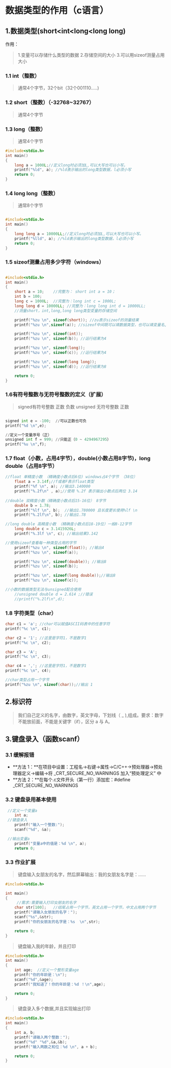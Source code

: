 
# 数据类型的作用（c语言）

## 1.数据类型(short<int<long<long long)
作用：
> 1.变量可以存储什么类型的数据
> 2.存储空间的大小
> 3.可以用sizeof测量占用大小

### 1.1 int（整数）
>通常4个字节，32个bit（32个001110.....)

### 1.2 short（整数）（-32768~32767）
>通常4个字节

### 1.3 long（整数）
>通常4个字节
```c
#include<stdio.h>
int main()
{
	long a = 1000L;//定义long时必须加L,可以大写也可以小写。
	printf("%ld", a); //%ld表示输出的long类型数据，l必须小写
	return 0;
}
```

### 1.4 long long（整数）
>通常8个字节
```c

#include<stdio.h>
int main()
{
	long long a = 10000LL;//定义long时必须加L,可以大写也可以小写。
	printf("%lld", a); //%ld表示输出的long类型数据，l必须小写
	return 0;
}

```

### 1.5 sizeof测量占用多少字符（windows）

```c

#include<stdio.h>
int main()
{
	short a = 10;    //完整为： short int a = 10；
	int b = 100;     
	long c = 1000L;  //完整为：long int c = 1000L;
	long long d = 10000LL; //完整为：long long int d = 10000LL;
    //测量short，int,long,long long类型变量的存储空间

	printf("%zu \n", sizeof(short)); //zu表示sizeof的测量结果
	printf("%zu \n",sizeof(a)); //sizeof中间既可以填数据类型，也可以填变量名,运行结果为 2

	printf("%zu \n", sizeof(int));
	printf("%zu \n", sizeof(b)); //运行结果为4

	printf("%zu \n", sizeof(long));
	printf("%zu \n", sizeof(c)); //运行结果为4

	printf("%zu \n", sizeof(long long));
	printf("%zu \n", sizeof(d)); //运行结果为8

	return 0;
}

```

### 1.6有符号整数与无符号整数的定义（扩展）
>signed有符号整数 正数 负数
>unsigned 无符号整数 正数

```python

signed int e = -100;  //可以正数也可负
printf("%d \n",e);

//定义一个变量序号（正）
unsigned int f = 999; //只能正（0 ~ 4294967295）
printf("%u \n",f);

```


### 1.7 float（小数，占用4字节），double(小数占用8字节)，long double（占用8字节）

```c
//float 单精度小数 （精确度小数点后6位) windows占4个字节 （38位）
	float a = 3.14f;//f或者F表示float类型
	printf("%f \n", a); //输出3.140000
	printf("%.2f\n" , a);//使用 %.2f 表示输出小数点后两位 3.14
	
//double 双精度小数（精确度小数点后15-16位） 8字节 
	double b = 1.78;
	printf("%lf \n", b);  //输出1.780000 且长度更长使用%lf \n
	printf("%.2lf\n", b); //输出1.78

//long double 高精度小数 （精确度小数点后18-19位）一般8-12字节
	long double c = 3.1415926L;
	printf("%.3lf \n", c); //输出结果3.142 

//使用sizeof查看每一种类型占用的字节
	printf("%zu \n", sizeof(float)); //输出4
	printf("%zu \n", sizeof(a));

	printf("%zu \n", sizeof(double)); //输出8
	printf("%zu \n", sizeof(b));

	printf("%zu \n", sizeof(long double));//输出8
	printf("%zu \n", sizeof(c));

//小数的数据类型无法与unsigned配合使用
	//unsigned double d = 2.614 ;//错误
    //printf("%.2lf\n",d);
```

### 1.8 字符类型（char）

```c
char c1 = 'a'; //char可以赋值ASCII码表中的任意字符
printf("%c \n", c1);

char c2 = '1'; //这里是字符1，不是数字1
printf("%c \n", c2);

char c3 = 'A'; 
printf("%c \n", c3);

char c4 = ','; //这里是字符1，不是数字1
printf("%c \n", c4);

//char类型占用一个字节
printf("%zu \n", sizeof(char));//输出 1
```



## 2.标识符
> 我们自己定义的名字，由数字，英文字母，下划线（ _ ),组成。要求：数字不能放前面，不能是关键字（if），区分 a 与 A。

## 3.键盘录入（函数scanf）

### 3.1 缓解报错
- **方法 1：**在项目中设置：工程名→右键→属性→C/C++→预处理器→预处理器定义→编辑→将  _CRT_SECURE_NO_WARNINGS 加入“预处理定义” 中
- **方法 2：**在每个.c文件开头（第一行）添加宏：#define _CRT_SECURE_NO_WARNINGS

### 3.2 键盘录用基本使用

```c
 //定义一个变量a
	int a;
 //键盘录入
	printf("输入一个整数:");
	scanf("%d", &a);

 //输出变量a
	printf("变量a中的值是：%d \n", a);
	return 0;
```

### 3.3 作业扩展

>键盘输入女朋友的名字，然后屏幕输出：我的女朋友名字是：......

```c
#include<stdio.h>

int main()
{
	 //需求:需要输入打印女朋友的名字
	char str[100];   //结尾占用一个字节，英文占用一个字节，中文占用两个字节
	printf("请输入女朋友的名字：");
	scanf("%s",&str);
	printf("你的女朋友的名字是：%s  \n",str);

	return 0;
}

```

> 键盘输入我的年龄，并且打印

```c
#include<stdio.h>
int main()
{
	int age;  //定义一个整形变量age
	printf("你的年龄是：\n");
	scanf("%d",&age);
	printf("我知道了！你的年龄是：%d ！\n",age);

	return 0;
}
```

> 键盘录入多个数据,并且实现输出打印

```c
#include<stdio.h>
int main()
{
	int a, b;
	printf("请输入两个整数：");
	scanf("%d" "%d",&a,&b);
	printf("输入两数之和位：%d \n", a + b);

	return 0;
}
```








